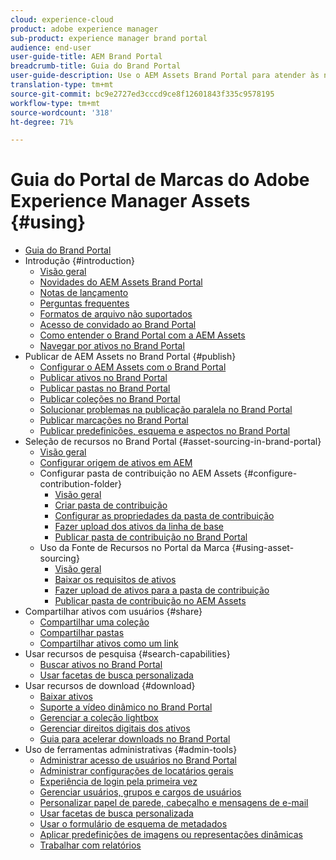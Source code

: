 ```yaml
---
cloud: experience-cloud
product: adobe experience manager
sub-product: experience manager brand portal
audience: end-user
user-guide-title: AEM Brand Portal
breadcrumb-title: Guia do Brand Portal
user-guide-description: Use o AEM Assets Brand Portal para atender às necessidades de marketing, distribuindo com segurança os ativos de marca e de produto aprovados a agências externas, parceiros, equipes internas e revendedores para download.
translation-type: tm+mt
source-git-commit: bc9e2727ed3cccd9ce8f12601843f335c9578195
workflow-type: tm+mt
source-wordcount: '318'
ht-degree: 71%

---
```



# Guia do Portal de Marcas do Adobe Experience Manager Assets {#using}

+ [Guia do Brand Portal](using/home.md)
+ Introdução {#introduction}
   + [Visão geral](using/brand-portal.md)
   + [Novidades do AEM Assets Brand Portal](using/whats-new.md)
   + [Notas de lançamento](using/brand-portal-release-notes.md)
   + [Perguntas frequentes](using/brand-portal-faqs.md)
   + [Formatos de arquivo não suportados](using/brand-portal-supported-formats.md)
   + [Acesso de convidado ao Brand Portal](using/guest-access.md)
   + [Como entender o Brand Portal com a AEM Assets](https://docs.adobe.com/content/help/br/experience-manager-brand-portal/using/home.html)
   + [Navegar por ativos no Brand Portal](using/browse-assets-brand-portal.md)
+ Publicar de AEM Assets no Brand Portal {#publish}
   + [Configurar o AEM Assets com o Brand Portal](using/configure-aem-assets-with-brand-portal.md)
   + [Publicar ativos no Brand Portal](https://docs.adobe.com/content/help/en/experience-manager-65/assets/brandportal/brand-portal-publish-assets.html)
   + [Publicar pastas no Brand Portal](https://docs.adobe.com/content/help/en/experience-manager-65/assets/brandportal/brand-portal-publish-folder.html)
   + [Publicar coleções no Brand Portal](https://docs.adobe.com/content/help/en/experience-manager-65/assets/brandportal/brand-portal-publish-collection.html)
   + [Solucionar problemas na publicação paralela no Brand Portal](using/troubleshoot-parallel-publishing.md)
   + [Publicar marcações no Brand Portal](using/brand-portal-publish-tags.md)
   + [Publicar predefinições, esquema e aspectos no Brand Portal](using/publish-schema-search-facets-presets.md)
+ Seleção de recursos no Brand Portal {#asset-sourcing-in-brand-portal}
   + [Visão geral](using/brand-portal-asset-sourcing.md)
   + [Configurar origem de ativos em AEM](using/brand-portal-configure-asset-sourcing.md)
   + Configurar pasta de contribuição no AEM Assets {#configure-contribution-folder}
      + [Visão geral](using/brand-portal-contribution-folder.md)
      + [Criar pasta de contribuição](using/brand-portal-create-contribution-folder.md)
      + [Configurar as propriedades da pasta de contribuição](using/brand-portal-configure-contribution-folder-properties.md)
      + [Fazer upload dos ativos da linha de base](using/brand-portal-upload-baseline-assets.md)
      + [Publicar pasta de contribuição no Brand Portal](using/brand-portal-publish-contribution-folder-to-brand-portal.md)
   + Uso da Fonte de Recursos no Portal da Marca {#using-asset-sourcing}
      + [Visão geral](using/brand-portal-overiew-using-asset-sourcing.md)
      + [Baixar os requisitos de ativos](using/brand-portal-download-asset-requirements.md)
      + [Fazer upload de ativos para a pasta de contribuição](using/brand-portal-upload-assets-to-contribution-folder.md)
      + [Publicar pasta de contribuição no AEM Assets](using/brand-portal-publish-contribution-folder-to-aem-assets.md)
+ Compartilhar ativos com usuários {#share}
   + [Compartilhar uma coleção](using/brand-portal-share-collection.md)
   + [Compartilhar pastas](using/brand-portal-sharing-folders.md)
   + [Compartilhar ativos como um link](using/brand-portal-link-share.md)
+ Usar recursos de pesquisa {#search-capabilities}
   + [Buscar ativos no Brand Portal](using/brand-portal-searching.md)
   + [Usar facetas de busca personalizada](using/brand-portal-search-facets.md)
+ Usar recursos de download {#download}
   + [Baixar ativos](using/brand-portal-download-assets.md)
   + [Suporte a vídeo dinâmico no Brand Portal](using/dynamic-video-brand-portal.md)
   + [Gerenciar a coleção lightbox](using/brand-portal-light-box.md)
   + [Gerenciar direitos digitais dos ativos](using/manage-digital-rights-of-assets.md)
   + [Guia para acelerar downloads no Brand Portal](using/accelerated-download.md)
+ Uso de ferramentas administrativas {#admin-tools}
   + [Administrar acesso de usuários no Brand Portal](using/access-configurations-brand-portal.md)
   + [Administrar configurações de locatários gerais](using/brand-portal-general-configuration.md)
   + [Experiência de login pela primeira vez](using/brand-portal-onboarding.md)
   + [Gerenciar usuários, grupos e cargos de usuários](using/brand-portal-adding-users.md)
   + [Personalizar papel de parede, cabeçalho e mensagens de e-mail](using/brand-portal-branding.md)
   + [Usar facetas de busca personalizada](using/brand-portal-search-facets.md)
   + [Usar o formulário de esquema de metadados](using/brand-portal-metadata-schemas.md)
   + [Aplicar predefinições de imagens ou representações dinâmicas](using/brand-portal-image-presets.md)
   + [Trabalhar com relatórios](using/brand-portal-reports.md)

